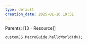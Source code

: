 ```yaml
---
type: default
creation_date: 2025-01-16 19:51
---
```



Parents: [[3 - Resource]] 

```dataviewjs
customJS.MacroGuide.helloWorld(dv);
```

